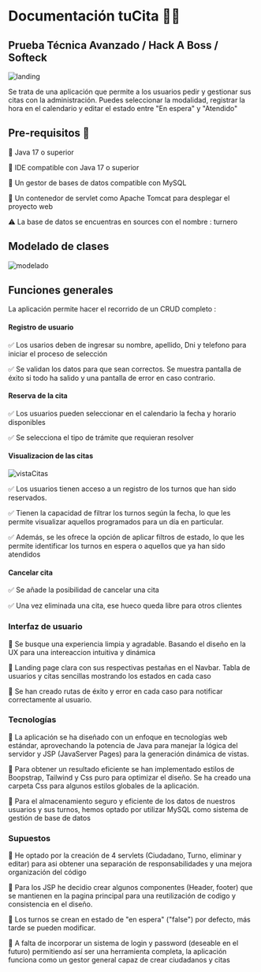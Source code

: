 # Documentación tuCita 📘📘

## Prueba Técnica Avanzado / Hack A Boss / Softeck

![landing](https://i.imgur.com/zXuGUej.png)

Se trata de una aplicación que permite a los usuarios pedir y gestionar sus citas con la administración. Puedes seleccionar la modalidad, registrar la hora en el calendario y editar el estado entre "En espera" y "Atendido"

## Pre-requisitos 🧾

🔴 Java 17 o superior

🔴 IDE compatible con Java 17 o superior

🔴 Un gestor de bases de datos compatible con MySQL

🔴 Un contenedor de servlet como Apache Tomcat para desplegar el proyecto web

⚠ La base de datos se encuentras en sources con el nombre : turnero

## Modelado de clases

![modelado](https://i.imgur.com/ycue4rF.png)

## Funciones generales

La aplicación permite hacer el recorrido de un CRUD completo :

#### Registro de usuario

✅ Los usarios deben de ingresar su nombre, apellido, Dni y telefono para iniciar el proceso de selección

✅ Se validan los datos para que sean correctos. Se muestra pantalla de éxito si todo ha salido y una pantalla de error en caso contrario.

#### Reserva de la cita

✅ Los usuarios pueden seleccionar en el calendario la fecha y horario disponibles

✅ Se selecciona el tipo de trámite que requieran resolver 

#### Visualizacion de las citas

![vistaCitas](https://i.imgur.com/vWwG6Z1.png)

✅ Los usuarios tienen acceso a un registro de los turnos que han sido reservados.

✅ Tienen la capacidad de filtrar los turnos según la fecha, lo que les permite visualizar aquellos programados para un día en particular.

✅ Además, se les ofrece la opción de aplicar filtros de estado, lo que les permite identificar los turnos en espera o aquellos que ya han sido atendidos

#### Cancelar cita

✅ Se añade la posibilidad de cancelar una cita

✅ Una vez eliminada una cita, ese hueco queda libre para otros clientes

### Interfaz de usuario

🔵 Se busque una experiencia limpia y agradable. Basando el diseño en la UX para una intereaccion intuitiva y dinámica

🔵 Landing page clara con sus respectivas pestañas en el Navbar. Tabla de usuarios y citas sencillas mostrando los estados en cada caso

🔵 Se han creado rutas de éxito y error en cada caso para notificar correctamente al usuario.

### Tecnologías

🔵 La aplicación se ha diseñado con un enfoque en tecnologías web estándar, aprovechando la potencia de Java para manejar la lógica del servidor y JSP (JavaServer Pages) para la generación dinámica de vistas.

🔵 Para obtener un resultado eficiente se han implementado estilos de Boopstrap, Tailwind y Css puro para optimizar el diseño. Se ha creado una carpeta Css para algunos estilos globales de la aplicación.

🔵 Para el almacenamiento seguro y eficiente de los datos de nuestros usuarios y sus turnos, hemos optado por utilizar MySQL como sistema de gestión de base de datos

### Supuestos

🔵 He optado por la creación de 4 servlets (Ciudadano, Turno, eliminar y editar) para asi obtener una separación de responsabilidades y una mejora organización del código

🔵 Para los JSP he decidio crear algunos componentes (Header, footer) que se mantienen en la pagina principal para una reutilización de codigo y consistencia en el diseño.

🔵 Los turnos se crean en estado de "en espera" ("false") por defecto, más tarde se pueden modificar.

🔵 A falta de incorporar un sistema de login y password (deseable en el futuro) permitiendo así ser una herramienta completa, la aplicación funciona como un gestor general capaz de crear ciudadanos y citas
